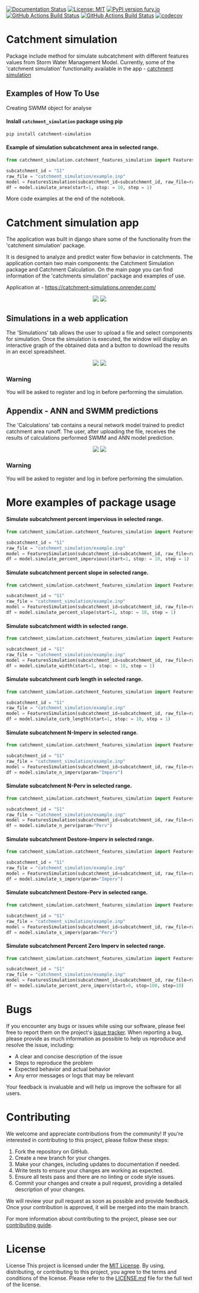 [![Documentation Status](https://readthedocs.org/projects/catchments-simulation/badge/?version=latest)](https://catchments-simulation.readthedocs.io/en/latest/?badge=latest)
[![License: MIT](https://img.shields.io/badge/License-MIT-green.svg)](https://github.com/BuczynskiRafal/catchments_simulation/blob/main/LICENSE)
[![PyPI version fury.io](https://badge.fury.io/py/ansicolortags.svg)](https://pypi.org/project/catchment-simulation/)
[![GitHub Actions Build Status](https://github.com/BuczynskiRafal/catchments_simulation/actions/workflows/python-package.yml/badge.svg?branch=main)](https://github.com/BuczynskiRafal/catchments_simulation/actions/workflows/python-package.yml)
[![GitHub Actions Build Status](https://github.com/BuczynskiRafal/catchments_simulation/actions/workflows/django.yml/badge.svg?branch=main)](https://github.com/BuczynskiRafal/catchments_simulation/actions/workflows/django.yml)
[![codecov](https://codecov.io/gh/BuczynskiRafal/catchments_simulation/branch/main/graph/badge.svg?token=40S5AYWXK6)](https://codecov.io/gh/BuczynskiRafal/catchments_simulation)


# Catchment simulation
Package include method for simulate subcatchment with different features values from Storm Water Management Model.
Currently, some of the 'catchment simulation' functionality available in the app - [catchment simulation](https://catchment-simulations.onrender.com/)

## Examples of How To Use 

Creating SWMM object for analyse

#### Inslall `catchment_simulation` package using pip 

```bash
pip install catchment-simulation
```

#### Example of simulation subcatchment area in selected range.

```python
from catchment_simulation.catchment_features_simulation import FeaturesSimulation

subcatchment_id = "S1"
raw_file = "catchment_simulation/example.inp"
model = FeaturesSimulation(subcatchment_id=subcatchment_id, raw_file=raw_file)
df = model.simulate_area(start=1, stop: = 10, step = 1)
```

More code examples at the end of the notebook.

# Catchment simulation app

The application was built in django share some of the functionality from the 'catchment simulation' package. 

It is designed to analyze and predict water flow behavior in catchments.  The application contain two main components: the Catchment Simulation package and Catchment Calculation.
On the main page you can find information of the 'catchments simulation' package and examples of use. 

Application at - https://catchment-simulations.onrender.com/

<div align="center">
    <img src="https://github.com/BuczynskiRafal/catchments_simulation/blob/main/img/home.png">
    <img src="https://github.com/BuczynskiRafal/catchments_simulation/blob/main/img/example.png">
</div>

## Simulations in a web application
The 'Simulations' tab allows the user to upload a file and select components for simulation. Once the simulation is executed, the window will display an interactive graph of the obtained data and a button to download the results in an excel spreadsheet. 

<div align="center">
    <img src="https://github.com/BuczynskiRafal/catchments_simulation/blob/main/img/simulation_start.png">
    <img src="https://github.com/BuczynskiRafal/catchments_simulation/blob/main/img/simulation_after.png">
</div>

### Warning
You will be asked to register and log in before performing the simulation. 

## Appendix - ANN and SWMM predictions
The 'Calculations' tab contains a neural network model trained to predict catchment area runoff. The user, after uploading the file, receives the results of calculations performed SWMM and ANN model prediction. 

<div align="center">
    <img src="https://github.com/BuczynskiRafal/catchments_simulation/blob/main/img/calculations.png">
    <img src="https://github.com/BuczynskiRafal/catchments_simulation/blob/main/img/ann_model.png">
</div>

### Warning
You will be asked to register and log in before performing the simulation. 

# More examples of package usage 

#### Simulate subcatchment percent impervious in selected range.

```python
from catchment_simulation.catchment_features_simulation import FeaturesSimulation

subcatchment_id = "S1"
raw_file = "catchment_simulation/example.inp"
model = FeaturesSimulation(subcatchment_id=subcatchment_id, raw_file=raw_file)
df = model.simulate_percent_impervious(start=1, stop: = 10, step = 1)
```

#### Simulate subcatchment percent slope in selected range.

```python
from catchment_simulation.catchment_features_simulation import FeaturesSimulation

subcatchment_id = "S1"
raw_file = "catchment_simulation/example.inp"
model = FeaturesSimulation(subcatchment_id=subcatchment_id, raw_file=raw_file)
df = model.simulate_percent_slope(start=1, stop: = 10, step = 1)
```

#### Simulate subcatchment width in selected range.

```python
from catchment_simulation.catchment_features_simulation import FeaturesSimulation

subcatchment_id = "S1"
raw_file = "catchment_simulation/example.inp"
model = FeaturesSimulation(subcatchment_id=subcatchment_id, raw_file=raw_file)
df = model.simulate_width(start=1, stop: = 10, step = 1)
```
#### Simulate subcatchment curb length in selected range.

```python
from catchment_simulation.catchment_features_simulation import FeaturesSimulation

subcatchment_id = "S1"
raw_file = "catchment_simulation/example.inp"
model = FeaturesSimulation(subcatchment_id=subcatchment_id, raw_file=raw_file)
df = model.simulate_curb_length(start=1, stop: = 10, step = 1)
```

#### Simulate subcatchment N-Imperv in selected range.

```python
from catchment_simulation.catchment_features_simulation import FeaturesSimulation

subcatchment_id = "S1"
raw_file = "catchment_simulation/example.inp"
model = FeaturesSimulation(subcatchment_id=subcatchment_id, raw_file=raw_file)
df = model.simulate_n_imperv(param="Imperv")
```

#### Simulate subcatchment N-Perv in selected range.

```python
from catchment_simulation.catchment_features_simulation import FeaturesSimulation

subcatchment_id = "S1"
raw_file = "catchment_simulation/example.inp"
model = FeaturesSimulation(subcatchment_id=subcatchment_id, raw_file=raw_file)
df = model.simulate_n_perv(param="Perv")
```

#### Simulate subcatchment Destore-Imperv in selected range.

```python
from catchment_simulation.catchment_features_simulation import FeaturesSimulation

subcatchment_id = "S1"
raw_file = "catchment_simulation/example.inp"
model = FeaturesSimulation(subcatchment_id=subcatchment_id, raw_file=raw_file)
df = model.simulate_s_imperv(param="Imperv")
```

#### Simulate subcatchment Destore-Perv in selected range.

```python
from catchment_simulation.catchment_features_simulation import FeaturesSimulation

subcatchment_id = "S1"
raw_file = "catchment_simulation/example.inp"
model = FeaturesSimulation(subcatchment_id=subcatchment_id, raw_file=raw_file)
df = model.simulate_s_imperv(param="Perv")
```

#### Simulate subcatchment Percent Zero Imperv in selected range.

```python
from catchment_simulation.catchment_features_simulation import FeaturesSimulation

subcatchment_id = "S1"
raw_file = "catchment_simulation/example.inp"
model = FeaturesSimulation(subcatchment_id=subcatchment_id, raw_file=raw_file)
df = model.simulate_percent_zero_imperv(start=0, stop=100, step=10)
```


# Bugs

If you encounter any bugs or issues while using our software, please feel free to report them on the project's [issue tracker](https://github.com/BuczynskiRafal/catchments_simulation/issues). When reporting a bug, please provide as much information as possible to help us reproduce and resolve the issue, including:

* A clear and concise description of the issue
* Steps to reproduce the problem
* Expected behavior and actual behavior
* Any error messages or logs that may be relevant

Your feedback is invaluable and will help us improve the software for all users.

# Contributing

We welcome and appreciate contributions from the community! If you're interested in contributing to this project, please follow these steps:

1. Fork the repository on GitHub.
2. Create a new branch for your changes.
3. Make your changes, including updates to documentation if needed.
4. Write tests to ensure your changes are working as expected.
5. Ensure all tests pass and there are no linting or code style issues.
6. Commit your changes and create a pull request, providing a detailed description of your changes.

We will review your pull request as soon as possible and provide feedback. Once your contribution is approved, it will be merged into the main branch.

For more information about contributing to the project, please see our [contributing guide](https://github.com/BuczynskiRafal/catchments_simulation/blob/main/CONTRIBUTING.md).

# License

License
This project is licensed under the [MIT License](https://github.com/BuczynskiRafal/catchments_simulation/blob/main/LICENSE). By using, distributing, or contributing to this project, you agree to the terms and conditions of the license. Please refer to the [LICENSE.md](https://github.com/BuczynskiRafal/catchments_simulation/blob/main/LICENSE) file for the full text of the license.